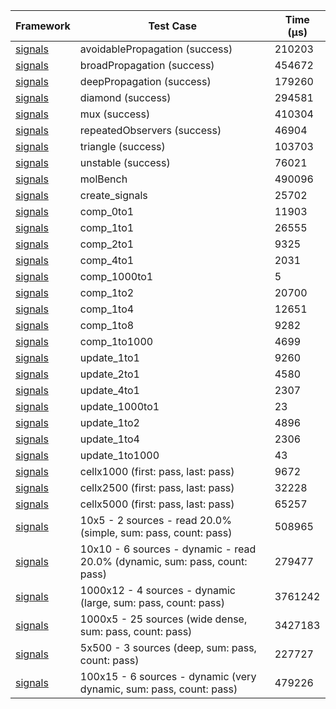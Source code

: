 | Framework | Test Case | Time (μs) |
| --- | --- | --- |
| [signals](https://github.com/rodydavis/signals.dart) | avoidablePropagation (success) | 210203 |
| [signals](https://github.com/rodydavis/signals.dart) | broadPropagation (success) | 454672 |
| [signals](https://github.com/rodydavis/signals.dart) | deepPropagation (success) | 179260 |
| [signals](https://github.com/rodydavis/signals.dart) | diamond (success) | 294581 |
| [signals](https://github.com/rodydavis/signals.dart) | mux (success) | 410304 |
| [signals](https://github.com/rodydavis/signals.dart) | repeatedObservers (success) | 46904 |
| [signals](https://github.com/rodydavis/signals.dart) | triangle (success) | 103703 |
| [signals](https://github.com/rodydavis/signals.dart) | unstable (success) | 76021 |
| [signals](https://github.com/rodydavis/signals.dart) | molBench | 490096 |
| [signals](https://github.com/rodydavis/signals.dart) | create_signals | 25702 |
| [signals](https://github.com/rodydavis/signals.dart) | comp_0to1 | 11903 |
| [signals](https://github.com/rodydavis/signals.dart) | comp_1to1 | 26555 |
| [signals](https://github.com/rodydavis/signals.dart) | comp_2to1 | 9325 |
| [signals](https://github.com/rodydavis/signals.dart) | comp_4to1 | 2031 |
| [signals](https://github.com/rodydavis/signals.dart) | comp_1000to1 | 5 |
| [signals](https://github.com/rodydavis/signals.dart) | comp_1to2 | 20700 |
| [signals](https://github.com/rodydavis/signals.dart) | comp_1to4 | 12651 |
| [signals](https://github.com/rodydavis/signals.dart) | comp_1to8 | 9282 |
| [signals](https://github.com/rodydavis/signals.dart) | comp_1to1000 | 4699 |
| [signals](https://github.com/rodydavis/signals.dart) | update_1to1 | 9260 |
| [signals](https://github.com/rodydavis/signals.dart) | update_2to1 | 4580 |
| [signals](https://github.com/rodydavis/signals.dart) | update_4to1 | 2307 |
| [signals](https://github.com/rodydavis/signals.dart) | update_1000to1 | 23 |
| [signals](https://github.com/rodydavis/signals.dart) | update_1to2 | 4896 |
| [signals](https://github.com/rodydavis/signals.dart) | update_1to4 | 2306 |
| [signals](https://github.com/rodydavis/signals.dart) | update_1to1000 | 43 |
| [signals](https://github.com/rodydavis/signals.dart) | cellx1000 (first: pass, last: pass) | 9672 |
| [signals](https://github.com/rodydavis/signals.dart) | cellx2500 (first: pass, last: pass) | 32228 |
| [signals](https://github.com/rodydavis/signals.dart) | cellx5000 (first: pass, last: pass) | 65257 |
| [signals](https://github.com/rodydavis/signals.dart) | 10x5 - 2 sources - read 20.0% (simple, sum: pass, count: pass) | 508965 |
| [signals](https://github.com/rodydavis/signals.dart) | 10x10 - 6 sources - dynamic - read 20.0% (dynamic, sum: pass, count: pass) | 279477 |
| [signals](https://github.com/rodydavis/signals.dart) | 1000x12 - 4 sources - dynamic (large, sum: pass, count: pass) | 3761242 |
| [signals](https://github.com/rodydavis/signals.dart) | 1000x5 - 25 sources (wide dense, sum: pass, count: pass) | 3427183 |
| [signals](https://github.com/rodydavis/signals.dart) | 5x500 - 3 sources (deep, sum: pass, count: pass) | 227727 |
| [signals](https://github.com/rodydavis/signals.dart) | 100x15 - 6 sources - dynamic (very dynamic, sum: pass, count: pass) | 479226 |

